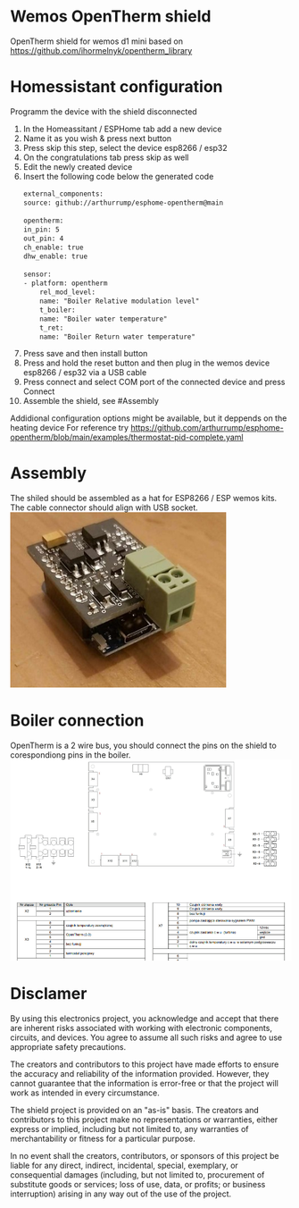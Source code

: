 # Wemos OpenTherm shield
OpenTherm shield for wemos d1 mini based on https://github.com/ihormelnyk/opentherm_library

# Homessistant configuration
Programm the device with the shield disconnected

1. In the Homeassitant / ESPHome tab add a new device 
2. Name it as you wish & press next button 
3. Press skip this step, select the device esp8266 / esp32 
4. On the congratulations tab press skip as well
5. Edit the newly created device
6. Insert the following code below the generated code
    ```
    external_components:
    source: github://arthurrump/esphome-opentherm@main

    opentherm:
    in_pin: 5
    out_pin: 4
    ch_enable: true
    dhw_enable: true

    sensor:
    - platform: opentherm
        rel_mod_level:
        name: "Boiler Relative modulation level"
        t_boiler:
        name: "Boiler water temperature"
        t_ret:
        name: "Boiler Return water temperature"
    ```
7. Press save and then install button
8. Press and hold the reset button and then plug in the wemos device esp8266 / esp32 via a USB cable
9. Press connect and select COM port of the connected device and press Connect
10. Assemble the shield, see #Assembly 

Addidional configuration options might be available, but it deppends on the heating device
For reference try https://github.com/arthurrump/esphome-opentherm/blob/main/examples/thermostat-pid-complete.yaml

# Assembly
The shiled should be assembled as a hat for ESP8266 / ESP wemos kits.
The cable connector should align with USB socket. 
![OTShield](docs/otwemos.jpg)

# Boiler connection 
OpenTherm is a 2 wire bus, you should connect the pins on the shield to corespondiong pins in the boiler. 
![BoilerConnection](docs/ot_pwhs.png)

# Disclamer 

By using this electronics project, you acknowledge and accept that there are inherent risks associated with working with electronic components, circuits, and devices. You agree to assume all such risks and agree to use appropriate safety precautions.

The creators and contributors to this project have made efforts to ensure the accuracy and reliability of the information provided. However, they cannot guarantee that the information is error-free or that the project will work as intended in every circumstance.

The shield project is provided on an "as-is" basis. The creators and contributors to this project make no representations or warranties, either express or implied, including but not limited to, any warranties of merchantability or fitness for a particular purpose.

In no event shall the creators, contributors, or sponsors of this project be liable for any direct, indirect, incidental, special, exemplary, or consequential damages (including, but not limited to, procurement of substitute goods or services; loss of use, data, or profits; or business interruption) arising in any way out of the use of the project.